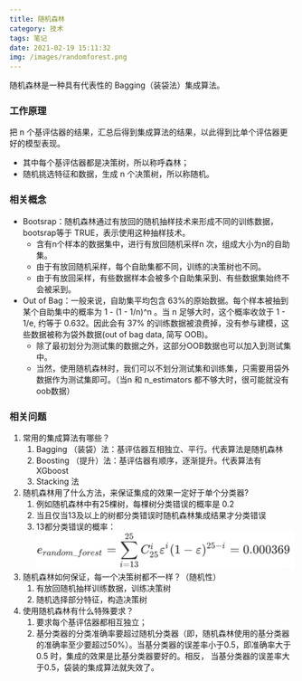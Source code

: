 ```yaml
---
title: 随机森林
category: 技术
tags: 笔记
date: 2021-02-19 15:11:32
img: /images/randomforest.png
---
```


随机森林是一种具有代表性的 Bagging（装袋法）集成算法。
<!--more-->

### 工作原理

把 n 个基评估器的结果，汇总后得到集成算法的结果，以此得到比单个评估器更好的模型表现。

* 其中每个基评估器都是决策树，所以称呼森林；
* 随机挑选特征和数据，生成 n 个决策树，所以称随机。

### 相关概念

* Bootsrap：随机森林通过有放回的随机抽样技术来形成不同的训练数据，bootsrap等于 TRUE，表示使用这种抽样技术。
    * 含有n个样本的数据集中，进行有放回随机采样n 次，组成大小为n的自助集。
    * 由于有放回随机采样，每个自助集都不同，训练的决策树也不同。
    * 由于有放回采样，有些数据样本会被多个自助集采到、有些数据集始终不会被采到。
* Out of  Bag：一般来说，自助集平均包含 63%的原始数据。每个样本被抽到某个自助集中的概率为 1 - (1 - 1/n)^n 。当 n 足够大时，这个概率收敛于 1 - 1/e, 约等于 0.632。因此会有 37% 的训练数据被浪费掉，没有参与建模，这些数据被称为袋外数据(out of bag data, 简写 OOB)。
    * 除了最初划分为测试集的数据之外，这部分OOB数据也可以加入到测试集中。
    * 当然，使用随机森林时，我们可以不划分测试集和训练集，只需要用袋外数据作为测试集即可。（当n 和 n_estimators 都不够大时，很可能就没有oob数据）

### 相关问题

1. 常用的集成算法有哪些？
    1. Bagging （装袋）法：基评估器互相独立、平行。代表算法是随机森林
    2. Boosting （提升）法：基评估器有顺序，逐渐提升。代表算法有 XGboost
    3. Stacking 法
2. 随机森林用了什么方法，来保证集成的效果一定好于单个分类器?
    1. 例如随机森林中有25棵树，每棵树分类错误的概率是 0.2
    2. 当且仅当13及以上的树都分类错误时随机森林集成结果才分类错误
    3. 13都分类错误的概率：
    ![](/images/error-of-rf.png)
3. 随机森林如何保证，每一个决策树都不一样？（随机性）
    1. 有放回随机抽样训练数据，训练决策树
    2. 随机选择部分特征，构造决策树
4. 使用随机森林有什么特殊要求？
    1. 要求每个基评估器都相互独立；
    2. 基分类器的分类准确率要超过随机分类器（即，随机森林使用的基分类器的准确率至少要超过50%）。当基分类器的误差率小于0.5，即准确率大于0.5 时，集成的效果是比基分类器要好的。相反， 当基分类器的误差率大于0.5，袋装的集成算法就失效了。
